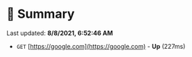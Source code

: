 # 📖 Summary
Last updated: **8/8/2021, 6:52:46 AM**

- `GET` [https://google.com](https://google.com) - **Up** (227ms)
